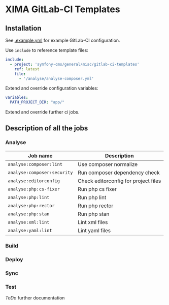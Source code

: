# XIMA GitLab-CI Templates


## Installation

See [.example.yml](.example.yml) for example GitLab-CI configuration.

Use `include` to reference template files:

```yaml
include:
  - project: 'symfony-cms/general/misc/gitlab-ci-templates'
    ref: latest
    file:
      - '/analyse/analyse-composer.yml'
```

Extend and override configuration variables:

```yaml
variables:
  PATH_PROJECT_DIR: "app/"
```

Extend and override further ci jobs.

## Description of all the jobs

### Analyse

| Job name                    | Description                          |
|-----------------------------|--------------------------------------|
| `analyse:composer:lint`     | Use composer normalize               |
| `analyse:composer:security` | Run composer dependency check        |
| `analyse:editorconfig`      | Check editorconfig for project files |
| `analyse:php:cs-fixer`      | Run php cs fixer                     |
| `analyse:php:lint`          | Run php lint                         |
| `analyse:php:rector`        | Run php rector                       |
| `analyse:php:stan`          | Run php stan                         |
| `analyse:xml:lint`          | Lint xml files                       |
| `analyse:yaml:lint`         | Lint yaml files                      |


### Build

### Deploy

### Sync

### Test

_ToDo_ further documentation